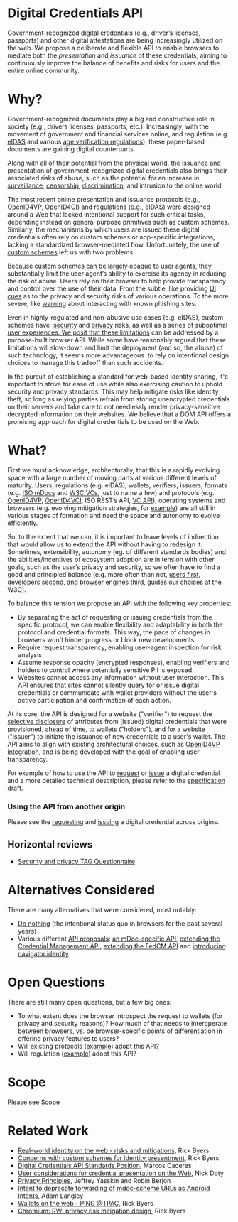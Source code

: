# Digital Credentials API

Government-recognized digital credentials (e.g., driver’s licenses, passports) and other digital attestations are being increasingly utilized on the web. We propose a deliberate and flexible API to enable browsers to mediate both the *presentation* and *issuance* of these credentials, aiming to continuously improve the balance of benefits and risks for users and the entire online community.

# Why?

Government-recognized documents play a big and constructive role in society (e.g., drivers licenses, passports, etc.). Increasingly, with the movement of government and financial services online, and regulation (e.g. [eIDAS](https://en.wikipedia.org/wiki/EIDAS) and various [age verification regulations](https://en.wikipedia.org/wiki/Age_verification_system)), these paper-based documents are gaining digital counterparts

Along with all of their potential from the physical world, the issuance and presentation of government-recognized digital credentials also brings their associated risks of abuse, such as the potential for an increase in [surveillance](https://github.com/w3c/credential-considerations/blob/main/credentials-considerations.md#invasions-of-privacy), [censorship](https://github.com/w3c/credential-considerations/blob/main/credentials-considerations.md#restrictions-of-free-expression), [discrimination](https://github.com/w3c/credential-considerations/blob/main/credentials-considerations.md#restrictions-of-free-expression), and intrusion to the online world.

The most recent online presentation and issuance protocols (e.g., [OpenID4VP](https://openid.net/specs/openid-4-verifiable-presentations-1_0.html), [OpenID4CI](https://openid.net/specs/openid-4-verifiable-credential-issuance-1_0.html)) and regulations (e.g., eIDAS) were designed around a Web that lacked intentional support for such critical tasks, depending instead on general purpose primitives such as custom schemes. Similarly, the mechanisms by which users are issued these digital credentials often rely on custom schemes or app-specific integrations, lacking a standardized browser-mediated flow. Unfortunately, the use of [custom schemes](https://github.com/w3c-fedid/digital-credentials/blob/main/custom-schemes.md#concerns-with-custom-schemes-for-identity-presentment) left us with two problems:

Because custom schemes can be largely opaque to user agents, they substantially limit the user agent’s ability to exercise its agency in reducing the risk of abuse. Users rely on their browser to help provide transparency and control over the use of their data. From the subtle, like providing [UI](https://chromium.googlesource.com/chromium/src/+/HEAD/docs/security/url_display_guidelines/url_display_guidelines.md) [cues](https://blog.chromium.org/2023/05/an-update-on-lock-icon.html) as to the privacy and security risks of various operations. To the more severe, like [warning](https://blog.google/products/chrome/google-chrome-safe-browsing-real-time/) about interacting with known phishing sites.

Even in highly-regulated and non-abusive use cases (e.g. eIDAS), custom schemes have  [security](https://github.com/w3c-fedid/digital-credentials/blob/main/custom-schemes.md#can-wallets-limit-requests-to-secure-contexts) and [privacy](https://github.com/w3c-fedid/digital-credentials/blob/main/custom-schemes.md#what-are-the-privacy-implications-of-a-wallet-accepting-custom-schemes) risks, as well as a series of suboptimal [user experiences. We posit that these limitations](https://github.com/w3c-fedid/digital-credentials/blob/main/custom-schemes.md#user-experience-concerns) can be addressed by a purpose-built browser API. While some have reasonably argued that these limitations will slow-down and limit the deployment (and so, the abuse) of such technology, it seems more advantageous  to rely on intentional design choices to manage this tradeoff than such accidents. 

In the pursuit of establishing a standard for web-based identity sharing, it's important to strive for ease of use while also exercising caution to uphold security and privacy standards. This may help mitigate risks like identity theft, so long as relying parties refrain from storing unencrypted credentials on their servers and take care to not needlessly render privacy-sensitive decrypted information on their websites. We believe that a DOM API offers a promising approach for digital credentials to be used on the Web.


# What?

First we must acknowledge, architecturally, that this is a rapidly evolving space with a large number of moving parts at various different levels of maturity. Users, regulations (e.g. eIDAS), wallets, verifiers, issuers, formats (e.g. [ISO mDocs](https://www.iso.org/obp/ui/en/#iso:std:iso-iec:18013:-5:ed-1:v1:en) and [W3C VCs](https://verifiablecredentials.dev/), just to name a few) and protocols (e.g. [OpenID4VP](https://openid.github.io/OpenID4VP/openid-4-verifiable-presentations-wg-draft.html), [OpenID4VCI](https://openid.github.io/OpenID4VCI/openid-4-verifiable-credential-issuance-wg-draft.html), ISO REST’s API, [VC API](https://github.com/w3c-ccg/vc-api)), operating systems and browsers (e.g. evolving mitigation strategies, for [example](https://docs.google.com/document/d/1L68tmNXCQXucsCV8eS8CBd_F9FZ6TNwKNOaFkA8RfwI/edit#heading=h.8gq5f7p3it8q)) are all still in various stages of formation and need the space and autonomy to evolve efficiently.

So, to the extent that we can, it is important to leave levels of indirection that would allow us to extend the API without having to redesign it. Sometimes, extensibility, autonomy (eg. of different standards bodies) and the abilities/incentives of ecosystem adoption are in tension with other goals, such as the user’s privacy and security, so we often have to find a good and principled balance (e.g. more often than not, [users first, developers second, and browser engines third](https://www.w3.org/TR/design-principles/#priority-of-constituencies), guides our choices at the W3C). 

To balance this tension we propose an API with the following key properties:

- By separating the act of requesting or issuing credentials from the specific protocol, we can enable flexibility and adaptability in both the protocol and credential formats. This way, the pace of changes in browsers won't hinder progress or block new developments.
- Require request transparency, enabling user-agent inspection for risk analysis
- Assume response opacity (encrypted responses), enabling verifiers and holders to control where potentially sensitive PII is exposed
- Websites cannot access any information without user interaction. This API ensures that sites cannot silently query for or issue digital credentials or communicate with wallet providers without the user's active participation and confirmation of each action.

At its core, the API is designed for a website ("verifier") to request the [selective disclosure](https://github.com/w3cping/credential-considerations/blob/main/credentials-considerations.md#selective-disclosure) of attributes from (issued) digital credentials that were provisioned, ahead of time, to wallets ("holders"), and for a website ("issuer") to initiate the issuance of new credentials to a user's wallet. The API aims to align with existing architectural choices, such as [OpenID4VP integration](https://openid.net/specs/openid-4-verifiable-presentations-1_0.html), and is being developed with the goal of enabling user transparency.

For example of how to use the API to [request](https://www.w3.org/TR/digital-credentials/#example-requesting-a-digital-credential) or [issue](https://www.w3.org/TR/digital-credentials/#example-issuing-a-digital-credential) a digital credential and a more detailed technical description, please refer to the [specification draft](https://www.w3.org/TR/digital-credentials/).

### Using the API from another origin

Please see the [requesting](https://www.w3.org/TR/digital-credentials/#requesting-a-digital-credential-across-origins) and [issuing](https://www.w3.org/TR/digital-credentials/#issuing-a-digital-credential-across-origins) a digital credential across origins.

## Horizontal reviews

* [Security and privacy TAG Questionnaire](horizontal-reviews/security-privacy.md)

# Alternatives Considered

There are many alternatives that were considered, most notably:

- [Do nothing](https://github.com/w3c/credential-considerations/blob/main/credentials-considerations.md#risks) (the intentional status quo in browsers for the past several years)
- Various different [API proposals](https://github.com/WICG/digital-identities/tree/main/proposals): [an mDoc-specific API](https://github.com/WICG/digital-identities/blob/main/proposals/mobile-document-request-api-proposal.md), [extending the Credential Management API](https://github.com/WICG/digital-identities/blob/main/proposals/digital-credential-proposal.md), [extending the FedCM API](https://github.com/WICG/digital-identities/blob/main/proposals/identity-credential-proposal.md) and [introducing navigator.identity](https://github.com/WICG/digital-identities/blob/main/proposals/navigator-identity-proposal.md)

# Open Questions

There are still many open questions, but a few big ones:

- To what extent does the browser introspect the request to wallets (for privacy and security reasons)? How much of that needs to interoperate between browsers, vs. be browser-specific points of differentiation in offering privacy features to users?
- Will existing protocols ([example](https://openid.net/specs/openid-4-verifiable-presentations-1_0.html)) adopt this API?
- Will regulation ([example](https://digital-strategy.ec.europa.eu/en/library/european-digital-identity-architecture-and-reference-framework-outline)) adopt this API?

# Scope

Please see [Scope](https://www.w3.org/TR/digital-credentials/#scope)

# Related Work

- [Real-world identity on the web - risks and mitigations](https://github.com/w3cping/credential-considerations/blob/main/risks.md#the-consequences-of-a-failure-to-act-are-as-valid-as-those-of-acting), Rick Byers
- [Concerns with custom schemes for identity presentment](https://github.com/w3c-fedid/digital-credentials/blob/main/custom-schemes.md), Rick Byers
- [Digital Credentials API Standards Position](https://github.com/WebKit/standards-positions/issues/332#issuecomment-2019400609), Marcos Caceres
- [User considerations for credential presentation on the Web](https://github.com/w3cping/credential-considerations/blob/main/credentials-considerations.md), Nick Doty
- [Privacy Principles](https://w3ctag.github.io/privacy-principles/#identity), Jeffrey Yasskin and Robin Berjon
- [Intent to deprecate forwarding of mdoc-scheme URLs as Android Intents](https://groups.google.com/a/chromium.org/g/blink-dev/c/wcCrcMTELS0/m/ZSPxAT0LAgAJ), Adam Langley
- [Wallets on the web - PING @TPAC](https://docs.google.com/presentation/d/1Z7blMTME1tAQAdO-Wr42oVNN3CRIbklASjbJdB1JYOc/edit?resourcekey=0-ockU2NbemVbLEeF94-peNA#slide=id.p), Rick Byers
- [Chromium: RWI privacy risk mitigation design](https://docs.google.com/document/d/1L68tmNXCQXucsCV8eS8CBd_F9FZ6TNwKNOaFkA8RfwI/edit#heading=h.8gq5f7p3it8q), Rick Byers
